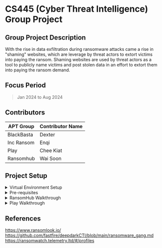 # CS445 (Cyber Threat Intelligence) Group Project

## Group Project Description

With the rise in data exfiltration during ransomware attacks came a rise in "shaming" websites, which are leverage by threat actors to extort victims into paying the ransom.
Shaming websites are used by threat actors as a tool to publicly name victims and post stolen data in an effort to extort them into paying the ransom demand.

## Focus Period

> Jan 2024 to Aug 2024

## Contributors

| APT Group  | Contributor Name |
| ---------- | ---------------- |
| BlackBasta | Dexter           |
| Inc Ransom | Enqi             |
| Play       | Chee Kiat        |
| Ransomhub  | Wai Soon         |

## Project Setup

<details>

<summary>Virtual Environment Setup</summary>

### Virtual Environment Setup Steps

-   On Windows, invoke the venv command as follows:

```python
   puts "python -m venv /path/to/new/virtual/environment
```

</details>

<details>

<summary>Pre-requisites</summary>

### Download needed libraries from Requirements.txt

-   Invoke the following command to download libraries specified in Requirements.txt

```python
   puts "pip install -r /path/to/requirements.txt
```

</details>

<details>

<summary>RansomHub Walkthrough</summary>

### Sequence for RansomHub Scripts and Explanation

1. Ransomhub_Scrapper.py
    - This script leverages Selenium to automate data scraping from the RansomHub onion site on the Tor Browser within a Kali Linux environment. It extracts victim names, the date of the documented exploit, navigates to the subpage URL, and retrieves both the description and the exploited link.
2. Prompt_Sector.py
    - This script utilizes the Jigsawstack prompt engine, based on the scraped descriptions, to generate potential sectors or business industries the victim may belong to. This is then further manually checked through with each victims' domain.
3. Prompt_Countries.py
    - This script utilizes the Jiwsawstack prompt engine, based on the scraped descriptions, to generate potential countries the victim may belong to. This is then further manually checked through with tools such as shodan and whoisxmlapi, and manually checked through with each victim's domain.
4. cleanRansomhub.py
    - This script helps to clean up the data in our scraped file. It drops the unnecessary any errors contained row from the prompt scripts and remove the description column which is not needed for further analysis in Tableau.

</details>

<details>

<summary>Play Walkthrough</summary>

### Sequence for RansomHub Scripts and Explanation

1. Ransomhub_Scrapper.py
    - This script automates data scraping from the Play onion site on the Tor Browser within a Kali Linux environment. It extracts victim names, country, the date of the documented exploit, navigates to the subpage URL, and retrieves descriptions, description of company, links to the data and password for the files.
2. Industry_Play.py
    - This script utilizes the Jigsawstack prompt engine, based on the scraped descriptions, to generate potential sectors or business industries the victim may belong to. This is then further manually checked through with each victims' domain.

</details>

## References

https://www.ransomlook.io/
https://github.com/fastfire/deepdarkCTI/blob/main/ransomware_gang.md
https://ransomwatch.telemetry.ltd/#/profiles
